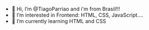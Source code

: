 - 👋 Hi, I’m @TiagoParriao and i'm from Brasil!!!
- 👀 I’m interested in Frontend: HTML, CSS, JavaScript....
- 🌱 I’m currently learning HTML and CSS

<!---
TiagoParriao/TiagoParriao is a ✨ special ✨ repository because its `README.md` (this file) appears on your GitHub profile.
You can click the Preview link to take a look at your changes.
--->

